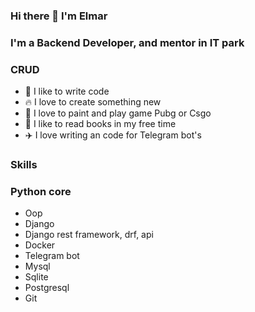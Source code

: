 ### Hi there 👋 I'm Elmar

### I'm a Backend Developer, and mentor in IT park
### CRUD

- 💪 I like to write code
- 🔥 I love to create something new
- 📝 I love to paint and play game Pubg or Csgo
- 📕 I like to read books in my free time
- ✈️ I love writing an code for Telegram bot's

### Skills
### Python core
- Oop
- Django
- Django rest framework, drf, api
- Docker
- Telegram bot
- Mysql
- Sqlite
- Postgresql
- Git
